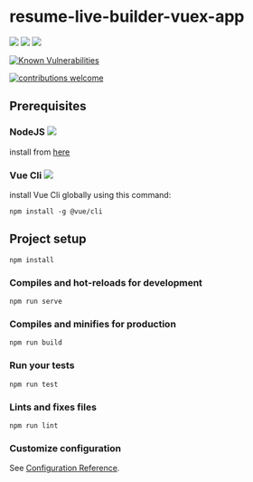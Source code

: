 # resume-live-builder-vuex-app

![](https://img.shields.io/badge/vue-3.9.2-green?style=flat)
![](https://img.shields.io/badge/Node.js-10.16.0-green?style=flat)
![](https://img.shields.io/badge/npm%20package-6.10.1-green?style=flat)

[![Known Vulnerabilities](https://snyk.io//test/github/ibra4/resume-live-builder-vuex-app/badge.svg?targetFile=package.json)](https://snyk.io//test/github/ibra4/resume-live-builder-vuex-app?targetFile=package.json)

[![contributions welcome](https://img.shields.io/badge/contributions-welcome-brightgreen.svg?style=flat)](https://github.com/ibra4/resume-live-builder-vuex-app)





## Prerequisites
### NodeJS ![](https://img.shields.io/badge/prerequisite-Node.js-blue?style=plastic)

install from [here](https://nodejs.org/en/download/)

### Vue Cli ![](https://img.shields.io/badge/prerequisite-Vue%20Cli-blue?style=plastic)

install Vue Cli globally using this command:

`npm install -g @vue/cli`


## Project setup
```
npm install
```

### Compiles and hot-reloads for development
```
npm run serve
```

### Compiles and minifies for production
```
npm run build
```

### Run your tests
```
npm run test
```

### Lints and fixes files
```
npm run lint
```

### Customize configuration
See [Configuration Reference](https://cli.vuejs.org/config/).
